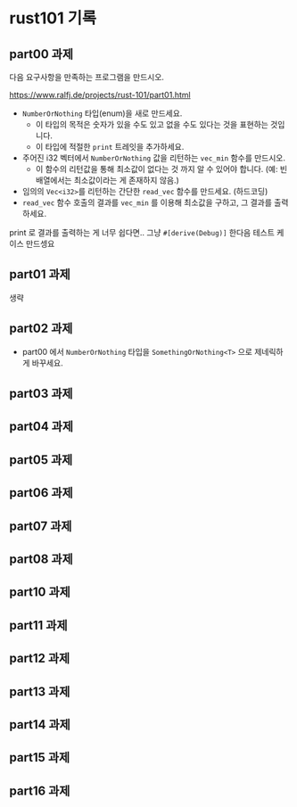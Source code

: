 # rust101 기록

## part00 과제

다음 요구사항을 만족하는 프로그램을 만드시오.

<https://www.ralfj.de/projects/rust-101/part01.html>

- `NumberOrNothing` 타입(enum)을 새로 만드세요.
  - 이 타입의 목적은 숫자가 있을 수도 있고 없을 수도 있다는 것을 표현하는 것입니다.
  - 이 타입에 적절한 `print` 트레잇을 추가하세요.
- 주어진 i32 벡터에서 `NumberOrNothing` 값을 리턴하는 `vec_min` 함수를 만드시오.
  - 이 함수의 리턴값을 통해 최소값이 없다는 것 까지 알 수 있어야 합니다. (예: 빈 배열에서는 최소값이라는 게 존재하지 않음.)
- 임의의 `Vec<i32>`를 리턴하는 간단한 `read_vec` 함수를 만드세요. (하드코딩)
- `read_vec` 함수 호출의 결과를 `vec_min` 를 이용해 최소값을 구하고, 그 결과를 출력하세요.

print 로 결과를 출력하는 게 너무 쉽다면.. 그냥 `#[derive(Debug)]` 한다음 테스트 케이스 만드셍요

## part01 과제

생략

## part02 과제

- part00 에서 `NumberOrNothing` 타입을 `SomethingOrNothing<T>` 으로 제네릭하게 바꾸세요.

## part03 과제

## part04 과제

## part05 과제

## part06 과제

## part07 과제

## part08 과제

## part10 과제

## part11 과제

## part12 과제

## part13 과제

## part14 과제

## part15 과제

## part16 과제
